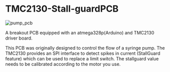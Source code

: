 # TMC2130-Stall-guardPCB

![pump_pcb](./pump_board.jpeg)

A breakout PCB equipped with an atmega328p(Arduino) and TMC2130 driver board.

This PCB was originally designed to control the flow of a syringe pump. The TMC2130 provides an SPI interface to detect spikes in current (StallGuard feature) which can be used to replace a limit switch. The stallguard value needs to be calibrated according to the motor you use. 
